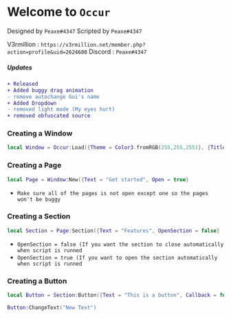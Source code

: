 # Welcome to `Occur`

Designed by `Peaxe#4347`
Scripted by `Peaxe#4347`

V3rmillion : `https://v3rmillion.net/member.php?action=profile&uid=2624688`
Discord : `Peaxe#4347`

##### Updates

```diff
+ Released
+ Added buggy drag animation
- remove autochange Gui's name
+ Added Dropdown
- removed light mode (My eyes hurt)
+ removed obfuscated source
```

### Creating a Window

```lua
local Window = Occur:Load({Theme = Color3.fromRGB(255,255,255)}, {Title = "Title", Description = "Description"})
```

### Creating a Page

```lua
local Page = Window:New({Text = "Get started", Open = true}
```

- ```Make sure all of the pages is not open except one so the pages won't be buggy```

### Creating a Section

```lua
local Section = Page:Section({Text = "Features", OpenSection = false}
```

- ```OpenSection = false (If you want the section to close automatically when script is runned```
- ```OpenSection = true (If you want to open the section automatically when script is runned```

### Creating a Button

```lua
local Button = Section:Button({Text = "This is a button", Callback = function() print("Hi there!")}
```

```lua
Button:ChangeText("New Text")
```
